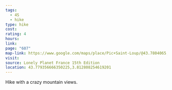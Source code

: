 ```yaml
---
tags:
  - 4S
  - hike
type: hike
cost: 
rating: 4
hours: 
link: 
page: "607"
map-link: https://www.google.com/maps/place/Pic+Saint-Loup/@43.7804065,3.8027783,15z/data=!3m1!4b1!4m6!3m5!1s0x12b40168c9346ce3:0x5b7aeaabae77af28!8m2!3d43.780392!4d3.813078!16s%2Fm%2F03mh5b6?entry=ttu&g_ep=EgoyMDI0MTAyOS4wIKXMDSoASAFQAw%3D%3D
visit: 
source: Lonely Planet France 15th Edition
location: 43.779356666350225,3.812808254619201
---
```

Hike with a crazy mountain views.